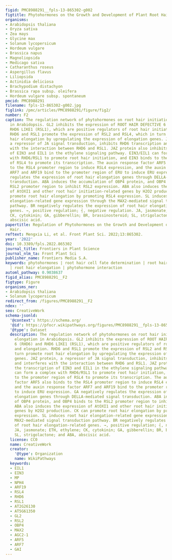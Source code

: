 ```yaml
---
figid: PMC8988291__fpls-13-865302-g002
figtitle: Phytohormones on the Growth and Development of Plant Root Hair
organisms:
- Arabidopsis thaliana
- Oryza sativa
- Zea mays
- Glycine max
- Solanum lycopersicum
- Hordeum vulgare
- Brassica napus
- Magnoliopsida
- Medicago sativa
- Catharanthus roseus
- Aspergillus flavus
- Liliopsida
- Actinidia deliciosa
- Brachypodium distachyon
- Brassica rapa subsp. oleifera
- Hordeum vulgare subsp. spontaneum
pmcid: PMC8988291
filename: fpls-13-865302-g002.jpg
figlink: /pmc/articles/PMC8988291/figure/fig2/
number: F2
caption: The regulation network of phytohormones on root hair initiation and elongation
  in Arabidopsis. GL2 inhibits the expression of ROOT HAIR DEFECTIVE 6 (RHD6) and
  RHD6 LIKE1 (RSL1), which are positive regulators of root hair initiation and elongation.
  RHD6 and RSL1 promote the expression of RSL2 and RSL4, which in turn promote root
  hair elongation by upregulating the expression of elongation genes. JAZ protein,
  a repressor of JA signal transduction, inhibits RHD6 transcription and interferes
  with the interaction between RHD6 and RSL1. JAZ protein also inhibits the transcription
  of EIN3 and EIL1 in the ethylene signaling pathway. EIN3/EIL1 can form a complex
  with RHD6/RSL1 to promote root hair initiation, and EIN3 binds to the promoter region
  of RSL4 to promote its transcription. The auxin response factor ARF5 also binds
  to the RSL4 promoter region to induce RSL4 expression, and the auxin response factor
  ARF7 and ARF19 bind to the promoter region of ERU to induce ERU expression. GA negatively
  regulates the expression of root hair elongation genes through DELLA-mediated signal
  transduction. ABA induces the accumulation of OBP4 protein, and OBP4 binds to the
  RSL2 promoter region to inhibit RSL2 expression. ABA also induces the expression
  of AtOXI1 and other root hair initiation-related genes by H2O2 production. CK can
  promote root hair elongation by promoting RSL4 expression. SL induces root hair
  elongation-related gene expression through the MAX2-mediated signal transduction
  pathway. BR negatively regulates the expression of root hair elongation-related
  genes. →, positive regulation; ┤, negative regulation. JA, jasmonate; ETH, ethylene;
  CK, cytokinin; GA, gibberellin; BR, brassinosteroid; SL, strigolactone; and ABA,
  abscisic acid.
papertitle: Regulation of Phytohormones on the Growth and Development of Plant Root
  Hair.
reftext: Mengxia Li, et al. Front Plant Sci. 2022;13:865302.
year: '2022'
doi: 10.3389/fpls.2022.865302
journal_title: Frontiers in Plant Science
journal_nlm_ta: Front Plant Sci
publisher_name: Frontiers Media S.A.
keywords: phytohormones | root hair cell fate determination | root hair initiation
  | root hair elongation | phytohormone interaction
automl_pathway: 0.9038637
figid_alias: PMC8988291__F2
figtype: Figure
organisms_ner:
- Arabidopsis thaliana
- Solanum lycopersicum
redirect_from: /figures/PMC8988291__F2
ndex: ''
seo: CreativeWork
schema-jsonld:
  '@context': https://schema.org/
  '@id': https://pfocr.wikipathways.org/figures/PMC8988291__fpls-13-865302-g002.html
  '@type': Dataset
  description: The regulation network of phytohormones on root hair initiation and
    elongation in Arabidopsis. GL2 inhibits the expression of ROOT HAIR DEFECTIVE
    6 (RHD6) and RHD6 LIKE1 (RSL1), which are positive regulators of root hair initiation
    and elongation. RHD6 and RSL1 promote the expression of RSL2 and RSL4, which in
    turn promote root hair elongation by upregulating the expression of elongation
    genes. JAZ protein, a repressor of JA signal transduction, inhibits RHD6 transcription
    and interferes with the interaction between RHD6 and RSL1. JAZ protein also inhibits
    the transcription of EIN3 and EIL1 in the ethylene signaling pathway. EIN3/EIL1
    can form a complex with RHD6/RSL1 to promote root hair initiation, and EIN3 binds
    to the promoter region of RSL4 to promote its transcription. The auxin response
    factor ARF5 also binds to the RSL4 promoter region to induce RSL4 expression,
    and the auxin response factor ARF7 and ARF19 bind to the promoter region of ERU
    to induce ERU expression. GA negatively regulates the expression of root hair
    elongation genes through DELLA-mediated signal transduction. ABA induces the accumulation
    of OBP4 protein, and OBP4 binds to the RSL2 promoter region to inhibit RSL2 expression.
    ABA also induces the expression of AtOXI1 and other root hair initiation-related
    genes by H2O2 production. CK can promote root hair elongation by promoting RSL4
    expression. SL induces root hair elongation-related gene expression through the
    MAX2-mediated signal transduction pathway. BR negatively regulates the expression
    of root hair elongation-related genes. →, positive regulation; ┤, negative regulation.
    JA, jasmonate; ETH, ethylene; CK, cytokinin; GA, gibberellin; BR, brassinosteroid;
    SL, strigolactone; and ABA, abscisic acid.
  license: CC0
  name: CreativeWork
  creator:
    '@type': Organization
    name: WikiPathways
  keywords:
  - EIL1
  - EIN3
  - MP
  - NPH4
  - ARF19
  - RSL4
  - RHD6
  - RSL1
  - AT2G26130
  - AT5G61350
  - GL2
  - RSL2
  - OBP4
  - MAX2
  - AGC2-1
  - ARF5
  - ARF7
  - GAI
---
```

